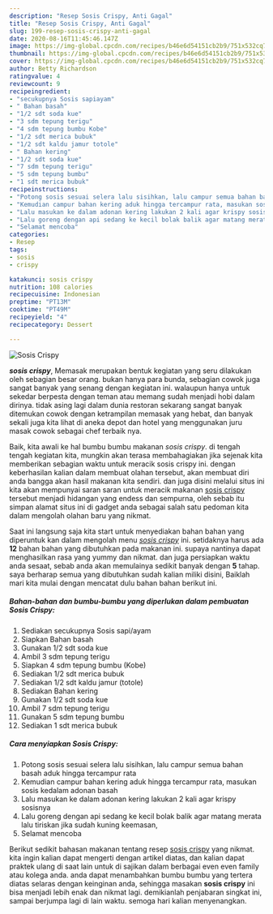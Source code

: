```yaml
---
description: "Resep Sosis Crispy, Anti Gagal"
title: "Resep Sosis Crispy, Anti Gagal"
slug: 199-resep-sosis-crispy-anti-gagal
date: 2020-08-16T11:45:46.147Z
image: https://img-global.cpcdn.com/recipes/b46e6d54151cb2b9/751x532cq70/sosis-crispy-foto-resep-utama.jpg
thumbnail: https://img-global.cpcdn.com/recipes/b46e6d54151cb2b9/751x532cq70/sosis-crispy-foto-resep-utama.jpg
cover: https://img-global.cpcdn.com/recipes/b46e6d54151cb2b9/751x532cq70/sosis-crispy-foto-resep-utama.jpg
author: Betty Richardson
ratingvalue: 4
reviewcount: 9
recipeingredient:
- "secukupnya Sosis sapiayam"
- " Bahan basah"
- "1/2 sdt soda kue"
- "3 sdm tepung terigu"
- "4 sdm tepung bumbu Kobe"
- "1/2 sdt merica bubuk"
- "1/2 sdt kaldu jamur totole"
- " Bahan kering"
- "1/2 sdt soda kue"
- "7 sdm tepung terigu"
- "5 sdm tepung bumbu"
- "1 sdt merica bubuk"
recipeinstructions:
- "Potong sosis sesuai selera lalu sisihkan, lalu campur semua bahan basah aduk hingga tercampur rata"
- "Kemudian campur bahan kering aduk hingga tercampur rata, masukan sosis kedalam adonan basah"
- "Lalu masukan ke dalam adonan kering lakukan 2 kali agar krispy sosisnya"
- "Lalu goreng dengan api sedang ke kecil bolak balik agar matang merata lalu tiriskan jika sudah kuning keemasan,"
- "Selamat mencoba"
categories:
- Resep
tags:
- sosis
- crispy

katakunci: sosis crispy 
nutrition: 108 calories
recipecuisine: Indonesian
preptime: "PT13M"
cooktime: "PT49M"
recipeyield: "4"
recipecategory: Dessert

---
```



![Sosis Crispy](https://img-global.cpcdn.com/recipes/b46e6d54151cb2b9/751x532cq70/sosis-crispy-foto-resep-utama.jpg)

<b><i>sosis crispy</i></b>, Memasak merupakan bentuk kegiatan yang seru dilakukan oleh sebagian besar orang. bukan hanya para bunda, sebagian cowok juga sangat banyak yang senang dengan kegiatan ini. walaupun hanya untuk sekedar berpesta dengan teman atau memang sudah menjadi hobi dalam dirinya. tidak asing lagi dalam dunia restoran sekarang sangat banyak ditemukan cowok dengan ketrampilan memasak yang hebat, dan banyak sekali juga kita lihat di aneka depot dan hotel yang menggunakan juru masak cowok sebagai chef terbaik nya.



Baik, kita awali ke hal bumbu bumbu makanan <i>sosis crispy</i>. di tengah tengah kegiatan kita, mungkin akan terasa membahagiakan jika sejenak kita memberikan sebagian waktu untuk meracik sosis crispy ini. dengan keberhasilan kalian dalam membuat olahan tersebut, akan membuat diri anda bangga akan hasil makanan kita sendiri. dan juga disini melalui situs ini kita akan mempunyai saran saran untuk meracik makanan <u>sosis crispy</u> tersebut menjadi hidangan yang endess dan sempurna, oleh sebab itu simpan alamat situs ini di gadget anda sebagai salah satu pedoman kita dalam mengolah olahan baru yang nikmat.


Saat ini langsung saja kita start untuk menyediakan bahan bahan yang diperuntuk kan dalam mengolah menu <u><i>sosis crispy</i></u> ini. setidaknya harus ada <b>12</b> bahan bahan yang dibutuhkan pada makanan ini. supaya nantinya dapat menghasilkan rasa yang yummy dan nikmat. dan juga persiapkan waktu anda sesaat, sebab anda akan memulainya sedikit banyak dengan <b>5</b> tahap. saya berharap semua yang dibutuhkan sudah kalian miliki disini, Baiklah mari kita mulai dengan mencatat dulu bahan bahan berikut ini.

<!--inarticleads1-->

##### Bahan-bahan dan bumbu-bumbu yang diperlukan dalam pembuatan Sosis Crispy:

1. Sediakan secukupnya Sosis sapi/ayam
1. Siapkan  Bahan basah
1. Gunakan 1/2 sdt soda kue
1. Ambil 3 sdm tepung terigu
1. Siapkan 4 sdm tepung bumbu (Kobe)
1. Sediakan 1/2 sdt merica bubuk
1. Sediakan 1/2 sdt kaldu jamur (totole)
1. Sediakan  Bahan kering
1. Gunakan 1/2 sdt soda kue
1. Ambil 7 sdm tepung terigu
1. Gunakan 5 sdm tepung bumbu
1. Sediakan 1 sdt merica bubuk




<!--inarticleads2-->

##### Cara menyiapkan Sosis Crispy:

1. Potong sosis sesuai selera lalu sisihkan, lalu campur semua bahan basah aduk hingga tercampur rata
1. Kemudian campur bahan kering aduk hingga tercampur rata, masukan sosis kedalam adonan basah
1. Lalu masukan ke dalam adonan kering lakukan 2 kali agar krispy sosisnya
1. Lalu goreng dengan api sedang ke kecil bolak balik agar matang merata lalu tiriskan jika sudah kuning keemasan,
1. Selamat mencoba




Berikut sedikit bahasan makanan tentang resep <u>sosis crispy</u> yang nikmat. kita ingin kalian dapat mengerti dengan artikel diatas, dan kalian dapat praktek ulang di saat lain untuk di sajikan dalam berbagai even even family atau kolega anda. anda dapat menambahkan bumbu bumbu yang tertera diatas selaras dengan keinginan anda, sehingga masakan <b>sosis crispy</b> ini bisa menjadi lebih enak dan nikmat lagi. demikianlah penjabaran singkat ini, sampai berjumpa lagi di lain waktu. semoga hari kalian menyenangkan.
